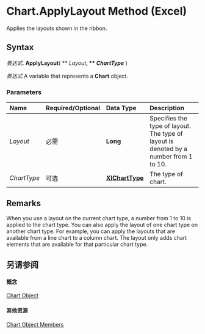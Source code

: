 
# Chart.ApplyLayout Method (Excel)

Applies the layouts shown in the ribbon.


## Syntax

 _表达式_. **ApplyLayout**( ** _Layout_**, ** _ChartType_** )

 _表达式_ A variable that represents a **Chart** object.


### Parameters



|**Name**|**Required/Optional**|**Data Type**|**Description**|
|:-----|:-----|:-----|:-----|
| _Layout_|必需|**Long**|Specifies the type of layout. The type of layout is denoted by a number from 1 to 10.|
| _ChartType_|可选|**[XlChartType](bba4ee89-ee91-f55a-d2e0-59a73e5bfabe.md)**|The type of chart.|

## Remarks

When you use a layout on the current chart type, a number from 1 to 10 is applied to the chart type. You can also apply the layout of one chart type on another chart type. For example, you can apply the layouts that are available from a line chart to a column chart. The layout only adds chart elements that are available for that particular chart type.


## 另请参阅


#### 概念


[Chart Object](179c32ce-49bd-6f36-ea12-89fb5443f3ea.md)
#### 其他资源


[Chart Object Members](http://msdn.microsoft.com/library/a3f8ac44-02d6-6f3f-b5e0-23f4bd5d6baf%28Office.15%29.aspx)